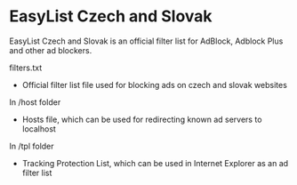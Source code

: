EasyList Czech and Slovak
======================

EasyList Czech and Slovak is an official filter list for AdBlock, Adblock Plus and other ad blockers.

filters.txt
 - Official filter list file used for blocking ads on czech and slovak websites

In /host folder
 - Hosts file, which can be used for redirecting known ad servers to localhost

In /tpl folder
 - Tracking Protection List, which can be used in Internet Explorer as an ad filter list
